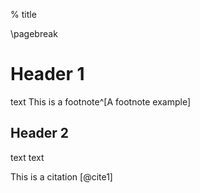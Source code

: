 % title

\pagebreak

# Header 1
text
This is a footnote^[A footnote example]



## Header 2
text
text

This is a citation [@cite1]
